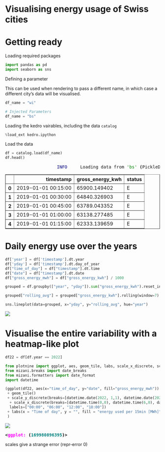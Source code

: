 Visualising energy usage of Swiss cities
================

# Getting ready

Loading required packages

``` python
import pandas as pd
import seaborn as sns
```

Defining a parameter

This can be used when rendering to pass a different name, in which case
a different city’s data will be visualised.

``` python
df_name = "wi"
```

``` python
# Injected Parameters
df_name = "bs"
```

Loading the kedro vairables, including the data `catalog`

``` python
%load_ext kedro.ipython
```

Load the data

``` python
df = catalog.load(df_name)
df.head()
```

<pre style="white-space:pre;overflow-x:auto;line-height:normal;font-family:Menlo,'DejaVu Sans Mono',consolas,'Courier New',monospace"><span style="color: #7fbfbf; text-decoration-color: #7fbfbf">                    </span><span style="color: #000080; text-decoration-color: #000080">INFO    </span> Loading data from <span style="color: #008000; text-decoration-color: #008000">'bs'</span> <span style="font-weight: bold">(</span>PickleDataSet<span style="font-weight: bold">)</span><span style="color: #808000; text-decoration-color: #808000">...</span>                          <a href="file://C:\Users\sara\.virtualenvs\energy-JbBSA9-6\lib\site-packages\kedro\io\data_catalog.py" target="_blank"><span style="color: #7f7f7f; text-decoration-color: #7f7f7f">data_catalog.py</span></a><span style="color: #7f7f7f; text-decoration-color: #7f7f7f">:</span><a href="file://C:\Users\sara\.virtualenvs\energy-JbBSA9-6\lib\site-packages\kedro\io\data_catalog.py#343" target="_blank"><span style="color: #7f7f7f; text-decoration-color: #7f7f7f">343</span></a>
</pre>
<div>
<style scoped>
    .dataframe tbody tr th:only-of-type {
        vertical-align: middle;
    }

    .dataframe tbody tr th {
        vertical-align: top;
    }

    .dataframe thead th {
        text-align: right;
    }
</style>
<table border="1" class="dataframe">
  <thead>
    <tr style="text-align: right;">
      <th></th>
      <th>timestamp</th>
      <th>gross_energy_kwh</th>
      <th>status</th>
    </tr>
  </thead>
  <tbody>
    <tr>
      <th>0</th>
      <td>2019-01-01 00:15:00</td>
      <td>65900.149402</td>
      <td>E</td>
    </tr>
    <tr>
      <th>1</th>
      <td>2019-01-01 00:30:00</td>
      <td>64840.326903</td>
      <td>E</td>
    </tr>
    <tr>
      <th>2</th>
      <td>2019-01-01 00:45:00</td>
      <td>63789.043352</td>
      <td>E</td>
    </tr>
    <tr>
      <th>3</th>
      <td>2019-01-01 01:00:00</td>
      <td>63138.277485</td>
      <td>E</td>
    </tr>
    <tr>
      <th>4</th>
      <td>2019-01-01 01:15:00</td>
      <td>62333.139659</td>
      <td>E</td>
    </tr>
  </tbody>
</table>
</div>

# Daily energy use over the years

``` python
df['year'] = df['timestamp'].dt.year
df['yday'] = df['timestamp'].dt.day_of_year
df["time_of_day"] = df["timestamp"].dt.time
df["date"] = df["timestamp"].dt.date
df["gross_energy_mwh"] = df["gross_energy_kwh"] / 1000

grouped = df.groupby(["year", "yday"]).sum("gross_energy_kwh").reset_index()

grouped["rolling_avg"] = grouped["gross_energy_kwh"].rolling(window=7).mean()
```

``` python
sns.lineplot(data=grouped, x="yday", y="rolling_avg", hue="year")
```

![](visualise_energy_files/figure-gfm/cell-8-output-1.png)

# Visualise the entire variability with a heatmap-like plot

``` python
df22 = df[df.year == 2022]
```

``` python
from plotnine import ggplot, aes, geom_tile, labs, scale_x_discrete, scale_y_discrete
from mizani.breaks import date_breaks
from mizani.formatters import date_format
import datetime
```

``` python
(ggplot(df22, aes(x="time_of_day", y="date", fill="gross_energy_mwh"))
 + geom_tile()
 + scale_y_discrete(breaks=[datetime.date(2022, 1,1), datetime.date(2022,4,1), datetime.date(2022,7,1), datetime.date(2022,10,1)], labels=["Jan", "Apr", "July", "Oct"], limits=df22.date.unique()[::-1])
  + scale_x_discrete(breaks=[datetime.time(0,0), datetime.time(6,0), datetime.time(12,0), datetime.time(18,0)],
  labels=["00:00", "06:00", "12:00", "18:00"])
 + labs(x = "Time of day", y = "", fill = "energy used per 15min [MWh]", title= "2022")
 )
```

![](visualise_energy_files/figure-gfm/cell-11-output-1.png)

<pre style="white-space:pre;overflow-x:auto;line-height:normal;font-family:Menlo,'DejaVu Sans Mono',consolas,'Courier New',monospace"><span style="font-weight: bold">&lt;</span><span style="color: #ff00ff; text-decoration-color: #ff00ff; font-weight: bold">ggplot:</span><span style="color: #000000; text-decoration-color: #000000"> </span><span style="color: #000000; text-decoration-color: #000000; font-weight: bold">(</span><span style="color: #008080; text-decoration-color: #008080; font-weight: bold">169980896395</span><span style="color: #000000; text-decoration-color: #000000; font-weight: bold">)</span><span style="font-weight: bold">&gt;</span>
</pre>

scales give a strange error (repr-error 0)
